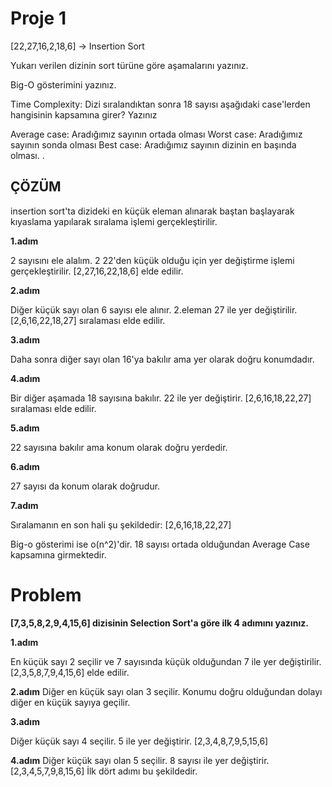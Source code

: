  # Proje 1
[22,27,16,2,18,6] -> Insertion Sort

Yukarı verilen dizinin sort türüne göre aşamalarını yazınız.

Big-O gösterimini yazınız.

Time Complexity: Dizi sıralandıktan sonra 18 sayısı aşağıdaki case'lerden hangisinin kapsamına girer? Yazınız

Average case: Aradığımız sayının ortada olması
Worst case: Aradığımız sayının sonda olması
Best case: Aradığımız sayının dizinin en başında olması.
.


## ÇÖZÜM
insertion sort'ta dizideki en küçük eleman alınarak baştan başlayarak kıyaslama yapılarak sıralama işlemi
gerçekleştirilir.

**1.adım**

2 sayısını ele alalım. 2 22'den küçük olduğu için yer değiştirme işlemi gerçekleştirilir. [2,27,16,22,18,6] elde edilir.

**2.adım**

Diğer küçük sayı olan 6 sayısı ele alınır. 2.eleman 27 ile yer değiştirilir. [2,6,16,22,18,27] sıralaması elde edilir.

**3.adım**

Daha sonra diğer sayı olan 16'ya bakılır ama yer olarak doğru konumdadır.

**4.adım**

Bir diğer aşamada 18 sayısına bakılır. 22 ile yer değiştirir. [2,6,16,18,22,27] sıralaması elde edilir.

**5.adım**

22 sayısına bakılır ama konum olarak doğru yerdedir. 

**6.adım**

27 sayısı da konum olarak doğrudur.

**7.adım**

Sıralamanın en son hali şu şekildedir: [2,6,16,18,22,27]

Big-o gösterimi ise o(n^2)'dir. 18 sayısı ortada olduğundan Average Case kapsamına girmektedir.

# Problem

**[7,3,5,8,2,9,4,15,6] dizisinin Selection Sort'a göre ilk 4 adımını yazınız.**

**1.adım**

En küçük sayı 2 seçilir ve 7 sayısında küçük olduğundan 7 ile yer değiştirilir.[2,3,5,8,7,9,4,15,6] elde edilir.

**2.adım**
Diğer en küçük sayı olan 3 seçilir. Konumu doğru olduğundan dolayı diğer en küçük sayıya geçilir.

**3.adım**

Diğer küçük sayı 4 seçilir. 5 ile yer değiştirir.
[2,3,4,8,7,9,5,15,6]

**4.adım**
Diğer küçük sayı olan 5 seçilir. 8 sayısı ile yer değiştirir.
[2,3,4,5,7,9,8,15,6] İlk dört adımı bu şekildedir.



